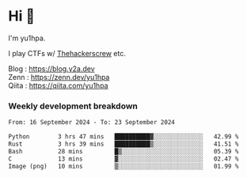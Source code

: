 # Hi 👋

I'm yu1hpa.

I play CTFs w/ [Thehackerscrew](https://www.thehackerscrew.team/) etc.

Blog : https://blog.y2a.dev  
Zenn : https://zenn.dev/yu1hpa  
Qiita : https://qiita.com/yu1hpa  

### Weekly development breakdown

<!--START_SECTION:waka-->

```txt
From: 16 September 2024 - To: 23 September 2024

Python        3 hrs 47 mins   ██████████▓░░░░░░░░░░░░░░   42.99 %
Rust          3 hrs 39 mins   ██████████▒░░░░░░░░░░░░░░   41.51 %
Bash          28 mins         █▒░░░░░░░░░░░░░░░░░░░░░░░   05.39 %
C             13 mins         ▓░░░░░░░░░░░░░░░░░░░░░░░░   02.47 %
Image (png)   10 mins         ▒░░░░░░░░░░░░░░░░░░░░░░░░   01.99 %
```

<!--END_SECTION:waka-->

